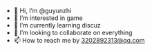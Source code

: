 - 👋 Hi, I’m @guyunzhi
- 👀 I’m interested in game
- 🌱 I’m currently learning discuz
- 💞️ I’m looking to collaborate on everything
- 📫 How to reach me by 3202892313@qq.com

<!---
guyunzhi/guyunzhi is a ✨ special ✨ repository because its `README.md` (this file) appears on your GitHub profile.
You can click the Preview link to take a look at your changes.
--->
